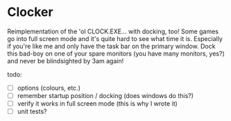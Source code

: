 # Clocker

Reimplementation of the 'ol CLOCK.EXE... with docking, too!
Some games go into full screen mode and it's quite hard to see what time it is.
Especially if you're like me and only have the task bar on the primary window.
Dock this bad-boy on one of your spare monitors (you have many monitors, yes?)
and never be blindsighted by 3am again!

todo:

- [ ] options (colours, etc.)
- [ ] remember startup position / docking (does windows do this?)
- [ ] verify it works in full screen mode (this is why I wrote it)
- [ ] unit tests?
